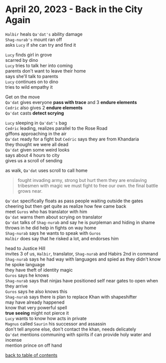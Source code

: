 # April 20, 2023 - Back in the City Again

`Halbir` heals `Qa'dat's` ability damage  
`Shag-nurab's` mount ran off  
asks `Lucy` if she can try and find it  

`Lucy` finds girl in grove  
scarred by dino  
`Lucy` tries to talk her into coming  
parents don't want to leave their home  
says she'll talk to parents  
`Lucy` continues on to dino  
tries to wild empathy it

Get on the move  
`Qa'dat` gives everyone **pass with trace** and 3 **endure elements**  
`Cedric` also gives 2 **endure elements**  
`Qa'dat` casts **detect scrying**  

`Lucy` sleeping in `Qa'dat's` bag  
`Cedric` leading, realizes parallel to the Rose Road  
giffons approaching in the air  
`Qa'dat` ready for a fight but `Cedric` says they are from Khandaria  
they thought we were all dead  
`Qa'dat` given some weird looks  
says about 4 hours to city  
gives us a scroll of sending  

as walk, `Qa'dat` uses scroll to call home  
> fought invading army, strong but hurt them
> they are enslaving tribesmen with magic
> we must fight to free our own.
> the final battle grows near.

`Qa'dat` specifically floats as pass people waiting outside the gates  
cheering but then get quite as realize how few came back  
meet `Guros` who has translator with him  
`Qa'dat` warns them about scrying on translator  
`Qa'dat` talks of `Shag-nurab` and say he is purpleman and hiding in shame  
throws in he did help in fights on way home  
`Shag-nurab` says he wants to speak with `Guros`  
`Halbir` does say that he risked a lot, and endorses him  

head to Justice Hill  
invites 3 of us, `Halbir`, translator, `Shag-nurab` and Habirs 2nd in command  
`Shag-nurab` says he had way with languages and spied as they didn't know he spoke language  
they have theft of identity magic  
`Guros` says he knows  
`Shag-nurab` says that ninjas have positioned self near gates to open when they arrive  
`Guros` says he also knows this  
`Shag-nurab` says there is plan to replace Khan with shapeshifter  
may have already happened  
know that very powerful spell  
**true seeing** might not pierce it  
`Lucy` wants to know how acts in private  
`Magnus` called `Saurin` his successor and assassin  
don't tell anyone else, don't contact the khan, needs delicately  
`Qa'dat` mentions communing with spirits if can provide holy water and incense  
mention prince on off hand  


[back to table of contents](/sessions/TOC.md)
